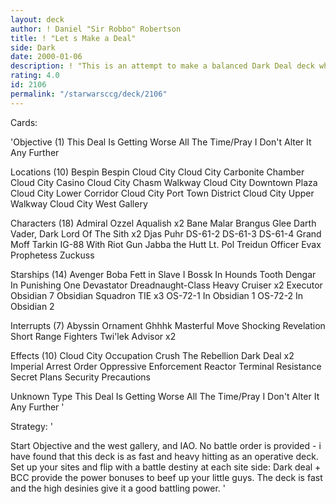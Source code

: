 ```yaml
---
layout: deck
author: ! Daniel "Sir Robbo" Robertson
title: ! "Let s Make a Deal"
side: Dark
date: 2000-01-06
description: ! "This is an attempt to make a balanced Dark Deal deck which uses good amounts of space, ground and cycles high destinies."
rating: 4.0
id: 2106
permalink: "/starwarsccg/deck/2106"
---
```

Cards: 

'Objective (1)
This Deal Is Getting Worse All The Time/Pray I Don't Alter It Any Further

Locations (10)
Bespin
Bespin Cloud City
Cloud City Carbonite Chamber
Cloud City Casino
Cloud City Chasm Walkway
Cloud City Downtown Plaza
Cloud City Lower Corridor
Cloud City Port Town District
Cloud City Upper Walkway
Cloud City West Gallery

Characters (18)
Admiral Ozzel
Aqualish  x2
Bane Malar
Brangus Glee
Darth Vader, Dark Lord Of The Sith  x2
Djas Puhr
DS-61-2
DS-61-3
DS-61-4
Grand Moff Tarkin
IG-88 With Riot Gun
Jabba the Hutt
Lt. Pol Treidun
Officer Evax
Prophetess
Zuckuss

Starships (14)
Avenger
Boba Fett in Slave I
Bossk In Hounds Tooth
Dengar In Punishing One
Devastator
Dreadnaught-Class Heavy Cruiser  x2
Executor
Obsidian 7
Obsidian Squadron TIE  x3
OS-72-1 In Obsidian 1
OS-72-2 In Obsidian 2

Interrupts (7)
Abyssin Ornament
Ghhhk
Masterful Move
Shocking Revelation
Short Range Fighters
Twi'lek Advisor  x2

Effects (10)
Cloud City Occupation
Crush The Rebellion
Dark Deal  x2
Imperial Arrest Order
Oppressive Enforcement
Reactor Terminal
Resistance
Secret Plans
Security Precautions

Unknown Type
This Deal Is Getting Worse All The Time/Pray I Don't Alter It Any Further
'

Strategy: '

Start Objective and the west gallery, and IAO. No battle order is provided - i have found that this deck is as fast and heavy hitting as an operative deck. Set up your sites and flip with a battle destiny at each site side: Dark deal + BCC provide the power bonuses to beef up your little guys. The deck is fast and the high desinies give it a good battling power. '
